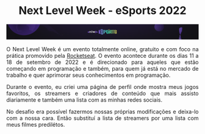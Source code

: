 <h1 align="center">
Next Level Week - eSports 2022
</h1>

<img src="./readme-assets/nlw-b.png">

<br>

<p align="justify">
O Next Level Week é um evento totalmente online, gratuito e com foco na prática promovido pela <a href="https://www.rocketseat.com.br/" target="_blank">Rocketseat</a>. O evento acontece durante os dias 11 a 18 de setembro de 2022 e é direcionado para aqueles que estão começando em programação e também, para quem já está no mercado de trabalho e quer aprimorar seus conhecimentos em programação.
</p>

<p align="justify">
Durante o evento, eu criei uma página de perfil onde mostra meus jogos favoritos, os streamers e criadores de conteúdo que mais assisto diariamente e também uma lista com as minhas redes sociais.
</p>

<p align="justify">
No desafio era possível fazermos nossas próprias modificações e deixa-lo com a nossa cara. Então substituí a lista de streamers por uma lista com meus filmes predilétos.
</p>



